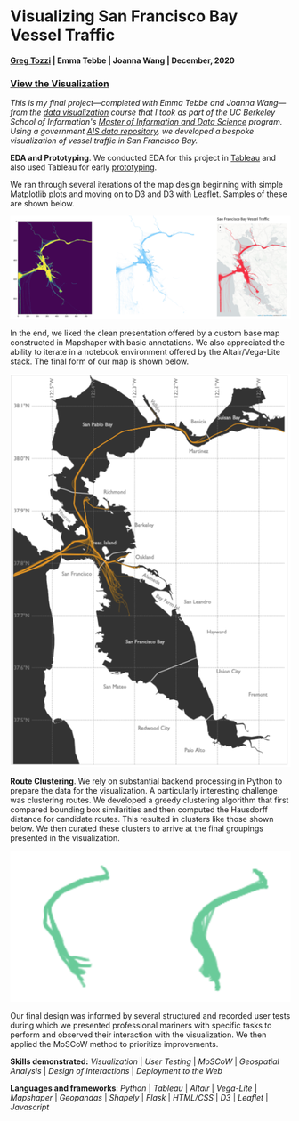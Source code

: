 # Visualizing San Francisco Bay Vessel Traffic

#### [Greg Tozzi](https://www.linkedin.com/in/gregorytozzi/) | Emma Tebbe | Joanna Wang | December, 2020

### [View the Visualization](https://people.ischool.berkeley.edu/~greg.tozzi/w209/)

*This is my final project—completed with Emma Tebbe and Joanna Wang—from the [data visualization](https://www.ischool.berkeley.edu/courses/datasci/209) course that I took as part of the UC Berkeley School of Information's [Master of Information and Data Science](https://datascience.berkeley.edu) program.  Using a government [AIS data repository](https://marinecadastre.gov/ais/), we developed a bespoke visualization of vessel traffic in San Francisco Bay.*

**EDA and Prototyping**.  We conducted EDA for this project in [Tableau](https://public.tableau.com/profile/greg.tozzi#!/vizhome/vessels_underway_sf_bay_by_day_and_length/CountofVesselsUnderway) and also used Tableau for early [prototyping](https://public.tableau.com/profile/greg.tozzi#!/vizhome/vessel_density_by_length/Sheet1).

We ran through several iterations of the map design beginning with simple Matplotlib plots and moving on to D3 and D3 with Leaflet.  Samples of these are shown  below.

![Iterations](https://github.com/gregtozzi/w209-ais/blob/main/images/iteration.png)

In the end, we liked the clean presentation offered by a custom base map constructed in Mapshaper with basic annotations.  We also appreciated the ability to iterate in a notebook environment offered by the Altair/Vega-Lite stack.  The final form of our map is shown below.

![Final map](https://github.com/gregtozzi/w209-ais/blob/main/images/final_map.png)

**Route Clustering**.  We rely on substantial backend processing in Python to prepare the data for the visualization.  A particularly interesting challenge was clustering routes.  We developed a greedy clustering algorithm that first compared bounding box similarities and then computed the Hausdorff distance for candidate routes.  This resulted in clusters like those shown below.  We then curated these clusters to arrive at the final groupings presented in the visualization.

![Clusters](https://github.com/gregtozzi/w209-ais/blob/main/images/route_clusters.png)

Our final design was informed by several structured and recorded user tests during which we presented professional mariners with specific tasks to perform and observed their interaction with the visualization.  We then applied the MoSCoW method to prioritize improvements.

**Skills demonstrated:** *Visualization* | *User Testing* | *MoSCoW* | *Geospatial Analysis* | *Design of Interactions* | *Deployment to the Web*

**Languages and frameworks**: *Python* | *Tableau* | *Altair* | *Vega-Lite* | *Mapshaper* | *Geopandas* | *Shapely* | *Flask* | *HTML/CSS* | *D3* | *Leaflet* | *Javascript*

